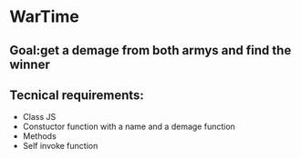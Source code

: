 # WarTime

## Goal:get a demage from both armys and find the winner

## Tecnical requirements:
- Class JS
- Constuctor function with a name and a demage function
- Methods 
- Self invoke function 


